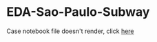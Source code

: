 # EDA-Sao-Paulo-Subway

Case notebook file doesn't render, click [here](https://nbviewer.org/github/Rogerio-Chaves/EDA-Sao-Paulo-Subway/blob/main/EDA-Sao-Paulo-Subway.ipynb)
